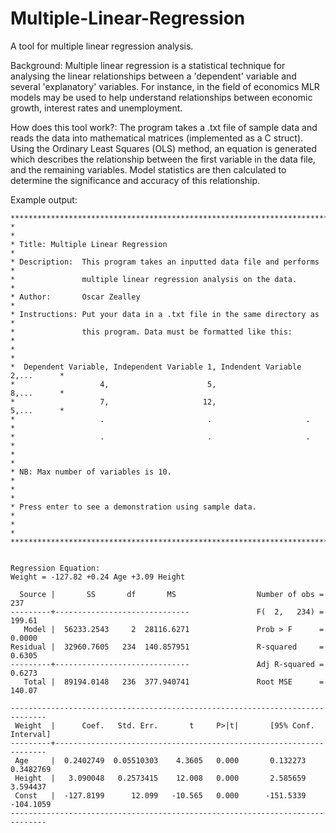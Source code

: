 # Multiple-Linear-Regression
A tool for multiple linear regression analysis. 

Background:
Multiple linear regression is a statistical technique for analysing the linear relationships between a 'dependent' variable and several 'explanatory' variables. For instance, in the field of economics MLR models may be used to help understand relationships between economic growth, interest rates and unemployment.

How does this tool work?:
The program takes a .txt file of sample data and reads the data into mathematical matrices (implemented as a C struct). Using the Ordinary Least Squares (OLS) method, an equation is generated which describes the relationship between the first variable in the data file, and the remaining variables. Model statistics are then calculated to determine the significance and accuracy of this relationship. 



Example output:


    ******************************************************************************
    *                                                                            *
    * Title: Multiple Linear Regression                                          *
    * Description:  This program takes an inputted data file and performs        *
    *               multiple linear regression analysis on the data.             *
    * Author:       Oscar Zealley                                                *
    * Instructions: Put your data in a .txt file in the same directory as        *
    *               this program. Data must be formatted like this:              *
    *                                                                            *
    *  Dependent Variable, Independent Variable 1, Indendent Variable 2,...      *
    *                   4,                      5,                    8,...      *
    *                   7,                     12,                    5,...      *
    *                   .                       .                     .          *
    *                   .                       .                     .          *
    *                                                                            *
    * NB: Max number of variables is 10.                                         *
    *                                                                            *
    * Press enter to see a demonstration using sample data.                      *
    *                                                                            *
    ******************************************************************************
    
    
    Regression Equation:
    Weight = -127.82 +0.24 Age +3.09 Height
    
      Source |       SS       df       MS                  Number of obs =     237
    ---------+------------------------------               F(  2,   234) =  199.61
       Model |  56233.2543     2  28116.6271               Prob > F      =  0.0000
    Residual |  32960.7605   234  140.857951               R-squared     =  0.6305
    ---------+------------------------------               Adj R-squared =  0.6273
       Total |  89194.0148   236  377.940741               Root MSE      =  140.07
    
    ------------------------------------------------------------------------------
     Weight  |      Coef.   Std. Err.       t     P>|t|       [95% Conf. Interval]
    ---------+--------------------------------------------------------------------
     Age     |  0.2402749  0.05510303    4.3605   0.000       0.132273   0.3482769
     Height  |   3.090048   0.2573415    12.008   0.000       2.585659    3.594437
     Const   |  -127.8199      12.099   -10.565   0.000      -151.5339   -104.1059
    ------------------------------------------------------------------------------
